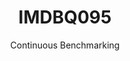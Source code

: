 ---
layout: docu
title: IMDBQ095
subtitle: Continuous Benchmarking
selected: IMDB
expanded: Benchmarking
benchmark: /individual_results/IMDBQ095.html
---
